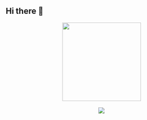 ## Hi there 👋

<p align="center">
  <img height="207em" src="https://github-readme-stats.vercel.app/api?username=yanjing19989&show_icons=true&theme=github_dark" align = "center"/>
  <br></br>
  <img src="https://streak-stats.demolab.com/?user=yanjing19989&theme=github-dark-blue" align = "center"/>
</p>

<!--[![Top Langs](https://github-readme-stats.vercel.app/api/top-langs/?username=yanjing19989&layout=compact&theme=github_dark)](https://github.com/anuraghazra/github-readme-stats)

[![Anurag's GitHub stats](https://github-readme-stats.vercel.app/api?username=yanjing19989&show_icons=true&theme=github_dark)](https://github.com/anuraghazra/github-readme-stats)

[![GitHub Streak](https://streak-stats.demolab.com/?user=yanjing19989&theme=github-dark-blue)](https://git.io/streak-stats)
-->

<!--
**yanjing19989/yanjing19989** is a ✨ _special_ ✨ repository because its `README.md` (this file) appears on your GitHub profile.

Here are some ideas to get you started:

- 🔭 I’m currently working on ...
- 🌱 I’m currently learning ...
- 👯 I’m looking to collaborate on ...
- 🤔 I’m looking for help with ...
- 💬 Ask me about ...
- 📫 How to reach me: ...
- 😄 Pronouns: ...
- ⚡ Fun fact: ...
-->
